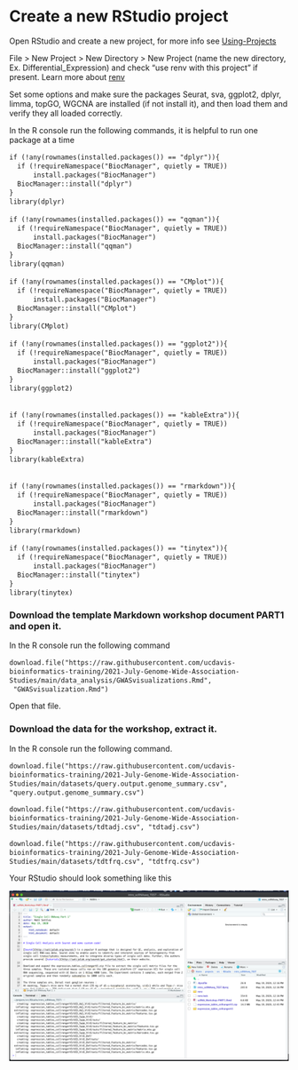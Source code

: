 # Create a new RStudio project

Open RStudio and create a new project, for more info see [Using-Projects](https://support.rstudio.com/hc/en-us/articles/200526207-Using-Projects)

File > New Project > New Directory > New Project (name the new directory, Ex. Differential_Expression) and check “use renv with this project” if present.
Learn more about [renv](https://rstudio.github.io/renv/articles/renv.html)

Set some options and make sure the packages Seurat, sva, ggplot2, dplyr, limma, topGO, WGCNA are installed (if not install it), and then load them and verify they all loaded correctly.

In the R console run the following commands, it is helpful to run one package at a time

```
if (!any(rownames(installed.packages()) == "dplyr")){
  if (!requireNamespace("BiocManager", quietly = TRUE))
      install.packages("BiocManager")
  BiocManager::install("dplyr")
}
library(dplyr)

if (!any(rownames(installed.packages()) == "qqman")){
  if (!requireNamespace("BiocManager", quietly = TRUE))
      install.packages("BiocManager")
  BiocManager::install("qqman")
}
library(qqman)

if (!any(rownames(installed.packages()) == "CMplot")){
  if (!requireNamespace("BiocManager", quietly = TRUE))
      install.packages("BiocManager")
  BiocManager::install("CMplot")
}
library(CMplot)

if (!any(rownames(installed.packages()) == "ggplot2")){
  if (!requireNamespace("BiocManager", quietly = TRUE))
      install.packages("BiocManager")
  BiocManager::install("ggplot2")
}
library(ggplot2)


if (!any(rownames(installed.packages()) == "kableExtra")){
  if (!requireNamespace("BiocManager", quietly = TRUE))
      install.packages("BiocManager")
  BiocManager::install("kableExtra")
}
library(kableExtra)


if (!any(rownames(installed.packages()) == "rmarkdown")){
  if (!requireNamespace("BiocManager", quietly = TRUE))
      install.packages("BiocManager")
  BiocManager::install("rmarkdown")
}
library(rmarkdown)

if (!any(rownames(installed.packages()) == "tinytex")){
  if (!requireNamespace("BiocManager", quietly = TRUE))
      install.packages("BiocManager")
  BiocManager::install("tinytex")
}
library(tinytex)
```


### Download the template Markdown workshop document PART1 and open it.
In the R console run the following command
```
download.file("https://raw.githubusercontent.com/ucdavis-bioinformatics-training/2021-July-Genome-Wide-Association-Studies/main/data_analysis/GWASvisualizations.Rmd",
 "GWASvisualization.Rmd")

```
Open that file.


### Download the data for the workshop, extract it.
In the R console run the following command.
```
download.file("https://raw.githubusercontent.com/ucdavis-bioinformatics-training/2021-July-Genome-Wide-Association-Studies/main/datasets/query.output.genome_summary.csv", "query.output.genome_summary.csv")
```

```
download.file("https://raw.githubusercontent.com/ucdavis-bioinformatics-training/2021-July-Genome-Wide-Association-Studies/main/datasets/tdtadj.csv", "tdtadj.csv")
```

```
download.file("https://raw.githubusercontent.com/ucdavis-bioinformatics-training/2021-July-Genome-Wide-Association-Studies/main/datasets/tdtfrq.csv", "tdtfrq.csv")
```

Your RStudio should look something like this



![](figures/e9dccff7.png)
